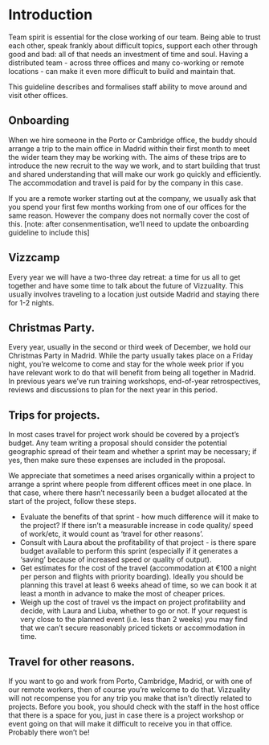 # Introduction

Team spirit is essential for the close working of our team. Being able to trust each other, speak frankly about difficult topics, support each other through good and bad: all of that needs an investment of time and soul. Having a distributed team - across three offices and many co-working or remote locations - can make it even more difficult to build and maintain that.

This guideline describes and formalises staff ability to move around and visit other offices.

## Onboarding

When we hire someone in the Porto or Cambridge office, the buddy should arrange a trip to the main office in Madrid within their first month to meet the wider team they may be working with. The aims of these trips are to introduce the new recruit to the way we work, and to start building that trust and shared understanding that will make our work go quickly and efficiently. The accommodation and travel is paid for by the company in this case.

If you are a remote worker starting out at the company, we usually ask that you spend your first few months working from one of our offices for the same reason. However the company does not normally cover the cost of this.
[note: after consenmentisation, we’ll need to update the onboarding guideline to include this]

## Vizzcamp

Every year we will have a two-three day retreat: a time for us all to get together and have some time to talk about the future of Vizzuality. This usually involves traveling to a location just outside Madrid and staying there for 1-2 nights.

## Christmas Party.

Every year, usually in the second or third week of December, we hold our Christmas Party in Madrid. While the party usually takes place on a Friday night, you’re welcome to come and stay for the whole week prior if you have relevant work to do that will benefit from being all together in Madrid. In previous years we’ve run training workshops, end-of-year retrospectives, reviews and discussions to plan for the next year in this period.

## Trips for projects.

In most cases travel for project work should be covered by a project’s budget. Any team writing a proposal should consider the potential geographic spread of their team and whether a sprint may be necessary; if yes, then make sure these expenses are included in the proposal.

We appreciate that sometimes a need arises organically within a project to arrange a sprint where people from different offices meet in one place. In that case, where there hasn’t necessarily been a budget allocated at the start of the project, follow these steps.

* Evaluate the benefits of that sprint - how much difference will it make to the project? If there isn’t a measurable increase in code quality/ speed of work/etc, it would count as ‘travel for other reasons’.
* Consult with Laura about the profitability of that project - is there spare budget available to perform this sprint (especially if it generates a ‘saving’ because of increased speed or quality of output).
* Get estimates for the cost of the travel (accommodation at €100 a night per person and flights with priority boarding). Ideally you should be planning this travel at least 6 weeks ahead of time, so we can book it at least a month in advance to make the most of cheaper prices.
* Weigh up the cost of travel vs the impact on project profitability and decide, with Laura and Liuba, whether to go or not. If your request is very close to the planned event (i.e. less than 2 weeks) you may find that we can’t secure reasonably priced tickets or accommodation in time.

## Travel for other reasons.

If you want to go and work from Porto, Cambridge, Madrid, or with one of our remote workers, then of course you’re welcome to do that. Vizzuality will not recompense you for any trip you make that isn’t directly related to projects. Before you book, you should check with the staff in the host office that there is a space for you, just in case there is a project workshop or event going on that will make it difficult to receive you in that office. Probably there won’t be!
